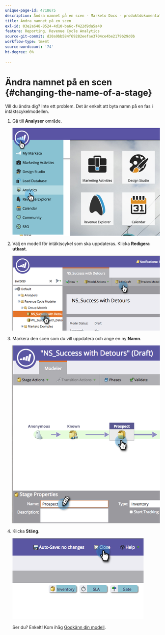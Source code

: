 ```yaml
---
unique-page-id: 4718675
description: Ändra namnet på en scen - Marketo Docs - produktdokumentation
title: Ändra namnet på en scen
exl-id: 03e2a648-8524-4d10-ba6c-f422d9da5a40
feature: Reporting, Revenue Cycle Analytics
source-git-commit: d20a9bb584f69282eefae3704ce4be2179b29d0b
workflow-type: tm+mt
source-wordcount: '74'
ht-degree: 0%

---
```


# Ändra namnet på en scen {#changing-the-name-of-a-stage}

Vill du ändra dig? Inte ett problem. Det är enkelt att byta namn på en fas i intäktscykelmodellen.

1. Gå till **Analyser** område.

   ![](assets/image2015-4-27-23-3a18-3a34.png)

1. Välj en modell för intäktscykel som ska uppdateras. Klicka **Redigera utkast**.

   ![](assets/image2015-4-27-17-3a36-3a33.png)

1. Markera den scen som du vill uppdatera och ange en ny **Namn**.

   ![](assets/image2015-4-27-17-3a40-3a46.png)

1. Klicka **Stäng**.

   ![](assets/image2015-4-27-17-3a41-3a51.png)

   Ser du? Enkelt! Kom ihåg [Godkänn din modell](/help/marketo/product-docs/reporting/revenue-cycle-analytics/revenue-cycle-models/approve-unapprove-a-revenue-model.md).
